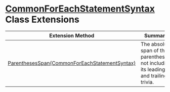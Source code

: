 # [CommonForEachStatementSyntax](https://docs.microsoft.com/en-us/dotnet/api/microsoft.codeanalysis.csharp.syntax.commonforeachstatementsyntax) Class Extensions

| Extension Method | Summary |
| ---------------- | ------- |
| [ParenthesesSpan(CommonForEachStatementSyntax)](../../../../../Roslynator/CSharp/SyntaxExtensions/ParenthesesSpan/README.md) | The absolute span of the parentheses, not including its leading and trailing trivia\. |

